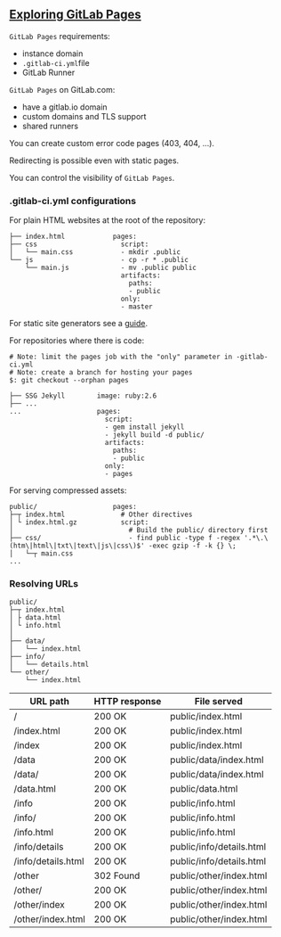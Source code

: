 ## [Exploring GitLab Pages](https://docs.gitlab.com/ee/user/project/pages/introduction.html)

`GitLab Pages` requirements:
* instance domain
* `.gitlab-ci.yml`file
* GitLab Runner

`GitLab Pages` on GitLab.com:
* have a gitlab.io domain
* custom domains and TLS support
* shared runners

You can create custom error code pages (403, 404, ...).  

Redirecting is possible even with static pages.  

You can control the visibility of `GitLab Pages`.  

### .gitlab-ci.yml configurations

For plain HTML websites at the root of the repository:
```
├── index.html            pages:
├── css                     script:
│   └── main.css            - mkdir .public
└── js                      - cp -r * .public
    └── main.js             - mv .public public
                            artifacts:
                              paths:
                              - public
                            only:
                            - master
```

For static site generators see a [guide](https://docs.gitlab.com/ee/user/project/pages/getting_started_part_four.html).  

For repositories where there is code:
```
# Note: limit the pages job with the "only" parameter in -gitlab-ci.yml
# Note: create a branch for hosting your pages
$: git checkout --orphan pages

├── SSG Jekyll        image: ruby:2.6
├── ...               
...                   pages:
                        script:
                        - gem install jekyll
                        - jekyll build -d public/
                        artifacts:
                          paths:
                          - public
                        only:
                        - pages
```

For serving compressed assets:
```
public/                   pages:
├─┬ index.html              # Other directives
│ └ index.html.gz           script:
│                             # Build the public/ directory first
├── css/                      - find public -type f -regex '.*\.\(htm\|html\|txt\|text\|js\|css\)$' -exec gzip -f -k {} \;
│   └─┬ main.css        
...                             
```

### Resolving URLs

```
public/
├─┬ index.html
│ ├ data.html
│ └ info.html
│
├── data/
│   └── index.html
├── info/
│   └── details.html
└── other/
    └── index.html
```

| URL path            | HTTP response | File served               |
|---------------------|---------------|---------------------------|
| /                   | 200 OK        | public/index\.html        |
| /index\.html        | 200 OK        | public/index\.html        |
| /index              | 200 OK        | public/index\.html        |
| /data               | 200 OK        | public/data/index\.html   |
| /data/              | 200 OK        | public/data/index\.html   |
| /data\.html         | 200 OK        | public/data\.html         |
| /info               | 200 OK        | public/info\.html         |
| /info/              | 200 OK        | public/info\.html         |
| /info\.html         | 200 OK        | public/info\.html         |
| /info/details       | 200 OK        | public/info/details\.html |
| /info/details\.html | 200 OK        | public/info/details\.html |
| /other              | 302 Found     | public/other/index\.html  |
| /other/             | 200 OK        | public/other/index\.html  |
| /other/index        | 200 OK        | public/other/index\.html  |
| /other/index\.html  | 200 OK        | public/other/index\.html  |
